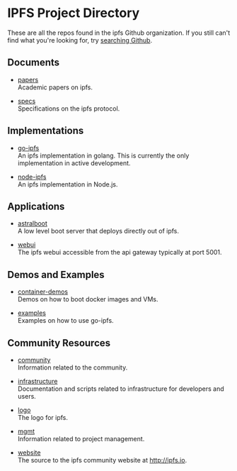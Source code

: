 IPFS Project Directory
======================
These are all the repos found in the ipfs Github organization. If you still can't find what you're looking for, try [searching Github]( https://github.com/search?utf8=%E2%9C%93&q=user%3Aipfs).

## Documents
* [papers](https://github.com/ipfs/papers)  
    Academic papers on ipfs.
    
* [specs](https://github.com/ipfs/specs)  
    Specifications on the ipfs protocol.


## Implementations
* [go-ipfs](https://github.com/ipfs/go-ipfs)  
    An ipfs implementation in golang. This is currently the only implementation in active development.

* [node-ipfs](https://github.com/ipfs/node-ipfs)  
    An ipfs implementation in Node.js.


## Applications
* [astralboot](https://github.com/ipfs/astralboot)  
    A low level boot server that deploys directly out of ipfs.
    
* [webui](https://github.com/ipfs/webui)  
    The ipfs webui accessible from the api gateway typically at port 5001.
    
    
## Demos and Examples
* [container-demos](https://github.com/ipfs/container-demos)  
    Demos on how to boot docker images and VMs.
    
* [examples](https://github.com/ipfs/examples)  
    Examples on how to use go-ipfs.


## Community Resources
* [community](https://github.com/ipfs/community)  
    Information related to the community.

* [infrastructure](https://github.com/ipfs/infrastructure)  
    Documentation and scripts related to infrastructure for developers and users.

* [logo](https://github.com/ipfs/logo)  
    The logo for ipfs.
  
* [mgmt](https://github.com/ipfs/mgmt)  
    Information related to project management.

* [website](https://github.com/ipfs/website)  
    The source to the ipfs community website at http://ipfs.io.
